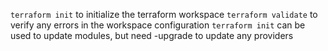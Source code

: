 `terraform init` to initialize the terraform workspace
`terraform validate` to verify any errors in the workspace configuration
`terraform init` can be used to update modules, but need -upgrade to update any providers
